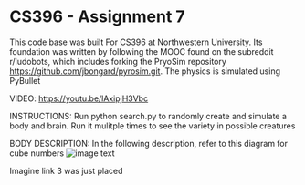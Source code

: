 # CS396 - Assignment 7
This code base was built For CS396 at Northwestern University. Its foundation was written by following the MOOC found on the subreddit r/ludobots, which includes forking the PryoSim repository https://github.com/jbongard/pyrosim.git. The physics is simulated using PyBullet

VIDEO: 
https://youtu.be/lAxipjH3Vbc

INSTRUCTIONS: 
Run python search.py to randomly create and simulate a body and brain. Run it mulitple times to see the variety in possible creatures

BODY DESCRIPTION:
In the following description, refer to this diagram for cube numbers
![image text](https://cloud.githubusercontent.com/assets/711743/25648417/57cd2c0c-2fe9-11e7-8753-b60ea2656faf.png)

Imagine link 3 was just placed

